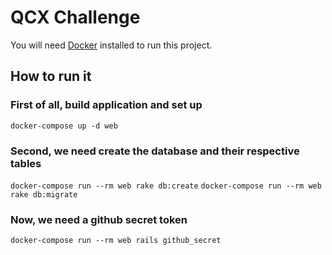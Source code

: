 # QCX Challenge

You will need [Docker](https://www.docker.com/) installed to run this project.

## How to run it

### First of all, build application and set up

`docker-compose up -d web`

### Second, we need create the database and their respective tables

`docker-compose run --rm web rake db:create`
`docker-compose run --rm web rake db:migrate`

### Now, we need a github secret token

`docker-compose run --rm web rails github_secret`
